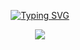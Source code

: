<p align="center">
  <a href="https://git.io/typing-svg">
    <img src="https://readme-typing-svg.herokuapp.com?font=Courier+Prime&pause=1000&center=true&width=435&lines=Hello!!+I'm+Imperfect;I'm+a+peaceful+app+dev;I+like+anime%2C+music%2C+games" alt="Typing SVG" />
  </a>
</p>
<p align="center" width="100px" alt="gif">
  <img src="https://media.giphy.com/media/rvjRyn3dLSj8dqhKuv/giphy.gif" />
</p>
